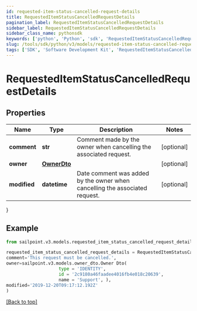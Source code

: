 ```yaml
---
id: requested-item-status-cancelled-request-details
title: RequestedItemStatusCancelledRequestDetails
pagination_label: RequestedItemStatusCancelledRequestDetails
sidebar_label: RequestedItemStatusCancelledRequestDetails
sidebar_class_name: pythonsdk
keywords: ['python', 'Python', 'sdk', 'RequestedItemStatusCancelledRequestDetails', 'RequestedItemStatusCancelledRequestDetails'] 
slug: /tools/sdk/python/v3/models/requested-item-status-cancelled-request-details
tags: ['SDK', 'Software Development Kit', 'RequestedItemStatusCancelledRequestDetails', 'RequestedItemStatusCancelledRequestDetails']
---
```


# RequestedItemStatusCancelledRequestDetails


## Properties

Name | Type | Description | Notes
------------ | ------------- | ------------- | -------------
**comment** | **str** | Comment made by the owner when cancelling the associated request. | [optional] 
**owner** | [**OwnerDto**](owner-dto) |  | [optional] 
**modified** | **datetime** | Date comment was added by the owner when cancelling the associated request. | [optional] 
}

## Example

```python
from sailpoint.v3.models.requested_item_status_cancelled_request_details import RequestedItemStatusCancelledRequestDetails

requested_item_status_cancelled_request_details = RequestedItemStatusCancelledRequestDetails(
comment='This request must be cancelled.',
owner=sailpoint.v3.models.owner_dto.Owner Dto(
                    type = 'IDENTITY', 
                    id = '2c9180a46faadee4016fb4e018c20639', 
                    name = 'Support', ),
modified='2019-12-20T09:17:12.192Z'
)

```
[[Back to top]](#) 

